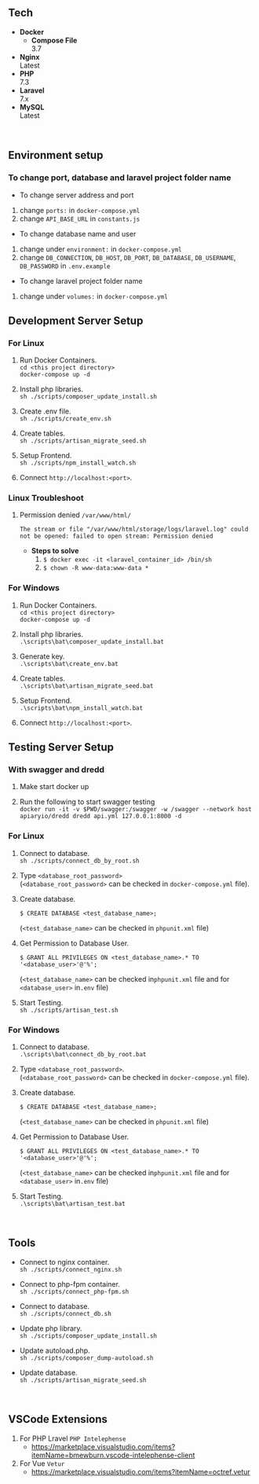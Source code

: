 ## Tech

* **Docker**  
  * **Compose File**  
    3.7
* **Nginx**  
  Latest
* **PHP**  
  7.3
* **Laravel**  
  7.x
* **MySQL**  
  Latest

<br>

## Environment setup

### To change port, database and laravel project folder name
- To change server address and port
1. change `ports:` in `docker-compose.yml`
1. change `API_BASE_URL` in `constants.js`

- To change database name and user
1. change under `environment:` in `docker-compose.yml`
1. change `DB_CONNECTION`, `DB_HOST`, `DB_PORT`, `DB_DATABASE`, `DB_USERNAME`, `DB_PASSWORD` in `.env.example`

- To change laravel project folder name
1. change under `volumes:` in `docker-compose.yml`

## Development Server Setup

### For Linux

1. Run Docker Containers.  
    ``` cd <this project directory> ```  
    ``` docker-compose up -d ```
    
1. Install php libraries.  
    ``` sh ./scripts/composer_update_install.sh ```
    
1. Create .env file.  
    ``` sh ./scripts/create_env.sh ```
    
1. Create tables.  
    ``` sh ./scripts/artisan_migrate_seed.sh ```

1. Setup Frontend.  
    ``` sh ./scripts/npm_install_watch.sh ```

1. Connect `http://localhost:<port>`.

### Linux Troubleshoot
1. Permission denied `/var/www/html/`
    ```
    The stream or file "/var/www/html/storage/logs/laravel.log" could not be opened: failed to open stream: Permission denied
    ```
    * **Steps to solve** 
        1. ```$ docker exec -it <laravel_container_id> /bin/sh```
        1. ```$ chown -R www-data:www-data *```


### For Windows

1. Run Docker Containers.  
    ``` cd <this project directory> ```  
    ``` docker-compose up -d ```

1. Install php libraries.   
    ``` .\scripts\bat\composer_update_install.bat ```

1. Generate key.  
    ``` .\scripts\bat\create_env.bat ``` 

1. Create tables.   
    ``` .\scripts\bat\artisan_migrate_seed.bat ``` 

1. Setup Frontend.  
    ``` .\scripts\bat\npm_install_watch.bat ```

1. Connect `http://localhost:<port>`.

## Testing Server Setup

### With swagger and dredd
1. Make start docker up

1. Run the following to start swagger testing     
    ``` docker run -it -v $PWD/swagger:/swagger -w /swagger --network host apiaryio/dredd dredd api.yml 127.0.0.1:8000 -d ```

### For Linux
1. Connect to database.  
    ``` sh ./scripts/connect_db_by_root.sh ```

1. Type `<database_root_password>`  
    (`<database_root_password>` can be checked in `docker-compose.yml` file).  

1. Create database.  
    ``` 
    $ CREATE DATABASE <test_database_name>; 
    ```   
    (`<test_database_name>` can be checked in `phpunit.xml` file) 

1. Get Permission to Database User.     
    ``` 
    $ GRANT ALL PRIVILEGES ON <test_database_name>.* TO '<database_user>'@'%'; 
    ```    
    (`<test_database_name>` can be checked in`phpunit.xml` file and for `<database_user>` in`.env` file)

1. Start Testing.   
    ``` sh ./scripts/artisan_test.sh ```

### For Windows
1. Connect to database.  
    ``` .\scripts\bat\connect_db_by_root.bat ```

1. Type `<database_root_password>`.  
    (`<database_root_password>` can be checked in `docker-compose.yml` file).  

1. Create database.  
    ``` 
    $ CREATE DATABASE <test_database_name>; 
    ```   
    (`<test_database_name>` can be checked in `phpunit.xml` file) 

1. Get Permission to Database User.     
    ``` 
    $ GRANT ALL PRIVILEGES ON <test_database_name>.* TO '<database_user>'@'%'; 
    ```    
    (`<test_database_name>` can be checked in`phpunit.xml` file and for `<database_user>` in`.env` file)

1. Start Testing.   
    ``` .\scripts\bat\artisan_test.bat ```

<br>

## Tools

* Connect to nginx container.  
    ``` sh ./scripts/connect_nginx.sh ```

* Connect to php-fpm container.  
    ``` sh ./scripts/connect_php-fpm.sh ```
    
* Connect to database.  
    ``` sh ./scripts/connect_db.sh ```

* Update php library.  
    ``` sh ./scripts/composer_update_install.sh ```
    
* Update autoload.php.  
    ``` sh ./scripts/composer_dump-autoload.sh ```
    
* Update database.  
    ``` sh ./scripts/artisan_migrate_seed.sh ```

<br>

## VSCode Extensions
1. For PHP Lravel `PHP Intelephense`
    - https://marketplace.visualstudio.com/items?itemName=bmewburn.vscode-intelephense-client
2. For Vue `Vetur`
    - https://marketplace.visualstudio.com/items?itemName=octref.vetur

